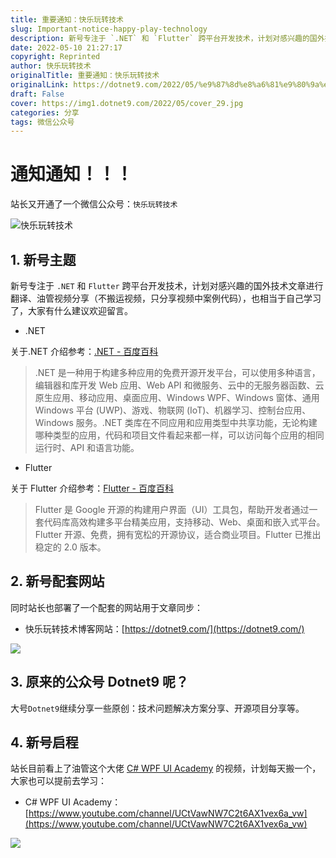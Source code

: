 ```yaml
---
title: 重要通知：快乐玩转技术
slug: Important-notice-happy-play-technology
description: 新号专注于 `.NET` 和 `Flutter` 跨平台开发技术，计划对感兴趣的国外技术文章进行翻译、油管视频分享（不搬运视频，只分享视频中案例代码）
date: 2022-05-10 21:27:17
copyright: Reprinted
author: 快乐玩转技术
originalTitle: 重要通知：快乐玩转技术
originalLink: https://dotnet9.com/2022/05/%e9%87%8d%e8%a6%81%e9%80%9a%e7%9f%a5%ef%bc%9a%e5%bf%ab%e4%b9%90%e7%8e%a9%e8%bd%ac%e6%8a%80%e6%9c%af/
draft: False
cover: https://img1.dotnet9.com/2022/05/cover_29.jpg
categories: 分享
tags: 微信公众号
---
```


# 通知通知！！！

站长又开通了一个微信公众号：`快乐玩转技术`

![快乐玩转技术](https://img1.dotnet9.com/lequ.co/8cm.jpg)

## 1. 新号主题

新号专注于 `.NET` 和 `Flutter` 跨平台开发技术，计划对感兴趣的国外技术文章进行翻译、油管视频分享（不搬运视频，只分享视频中案例代码），也相当于自己学习了，大家有什么建议欢迎留言。

- .NET

关于.NET 介绍参考：[.NET - 百度百科](https://baike.baidu.com/item/.NET/156737?fr=aladdin)

> .NET 是一种用于构建多种应用的免费开源开发平台，可以使用多种语言，编辑器和库开发 Web 应用、Web API 和微服务、云中的无服务器函数、云原生应用、移动应用、桌面应用、Windows WPF、Windows 窗体、通用 Windows 平台 (UWP)、游戏、物联网 (IoT)、机器学习、控制台应用、Windows 服务。.NET 类库在不同应用和应用类型中共享功能，无论构建哪种类型的应用，代码和项目文件看起来都一样，可以访问每个应用的相同运行时、API 和语言功能。

- Flutter

关于 Flutter 介绍参考：[Flutter - 百度百科](https://baike.baidu.com/item/Flutter)

> Flutter 是 Google 开源的构建用户界面（UI）工具包，帮助开发者通过一套代码库高效构建多平台精美应用，支持移动、Web、桌面和嵌入式平台。 Flutter 开源、免费，拥有宽松的开源协议，适合商业项目。Flutter 已推出稳定的 2.0 版本。

## 2. 新号配套网站

同时站长也部署了一个配套的网站用于文章同步：

- 快乐玩转技术博客网站：[https://dotnet9.com/](https://dotnet9.com/)

![](https://img1.dotnet9.com/2022/05/2902.png)

## 3. 原来的公众号 Dotnet9 呢？

大号`Dotnet9`继续分享一些原创：技术问题解决方案分享、开源项目分享等。

## 4. 新号启程

站长目前看上了油管这个大佬 [C# WPF UI Academy](https://www.youtube.com/channel/UCtVawNW7C2t6AX1vex6a_vw) 的视频，计划每天搬一个，大家也可以提前去学习：

- C# WPF UI Academy：[https://www.youtube.com/channel/UCtVawNW7C2t6AX1vex6a_vw](https://www.youtube.com/channel/UCtVawNW7C2t6AX1vex6a_vw)

![](https://img1.dotnet9.com/2022/05/2901.png)
